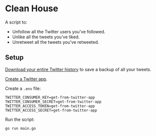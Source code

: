 # Clean House

A script to:

* Unfollow all the Twitter users you've followed.
* Unlike all the tweets you've liked.
* Unretweet all the tweets you've retweeted.

## Setup

[Download your entire Twitter history][history]
to save a backup of all your tweets.

[history]: https://twitter.com/settings/account#tweet_export

[Create a Twitter app][app].

[app]: https://apps.twitter.com/app/new

Create a `.env` file:

```
TWITTER_CONSUMER_KEY=get-from-twitter-app
TWITTER_CONSUMER_SECRET=get-from-twitter-app
TWITTER_ACCESS_TOKEN=get-from-twitter-app
TWITTER_ACCESS_SECRET=get-from-twitter-app
```

Run the script:

```
go run main.go
```
